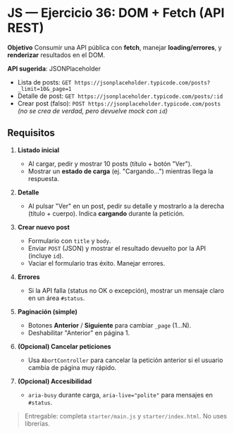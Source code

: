 # JS — Ejercicio 36: DOM + Fetch (API REST)

**Objetivo**
Consumir una API pública con **fetch**, manejar **loading/errores**, y **renderizar** resultados en el DOM.

**API sugerida**: JSONPlaceholder

- Lista de posts: `GET https://jsonplaceholder.typicode.com/posts?_limit=10&_page=1`
- Detalle de post: `GET https://jsonplaceholder.typicode.com/posts/:id`
- Crear post (falso): `POST https://jsonplaceholder.typicode.com/posts`  
  _(no se crea de verdad, pero devuelve mock con `id`)_

## Requisitos

1. **Listado inicial**

   - Al cargar, pedir y mostrar 10 posts (título + botón "Ver").
   - Mostrar un **estado de carga** (ej. "Cargando…") mientras llega la respuesta.

2. **Detalle**

   - Al pulsar "Ver" en un post, pedir su detalle y mostrarlo a la derecha
     (título + cuerpo). Indica **cargando** durante la petición.

3. **Crear nuevo post**

   - Formulario con `title` y `body`.
   - Enviar `POST` (JSON) y mostrar el resultado devuelto por la API (incluye `id`).
   - Vaciar el formulario tras éxito. Manejar errores.

4. **Errores**

   - Si la API falla (status no OK o excepción), mostrar un mensaje claro en un área `#status`.

5. **Paginación (simple)**

   - Botones **Anterior** / **Siguiente** para cambiar `_page` (1…N).
   - Deshabilitar "Anterior" en página 1.

6. **(Opcional) Cancelar peticiones**

   - Usa `AbortController` para cancelar la petición anterior si el usuario cambia de página muy rápido.

7. **(Opcional) Accesibilidad**
   - `aria-busy` durante carga, `aria-live="polite"` para mensajes en `#status`.

> Entregable: completa `starter/main.js` y `starter/index.html`. No uses librerías.
